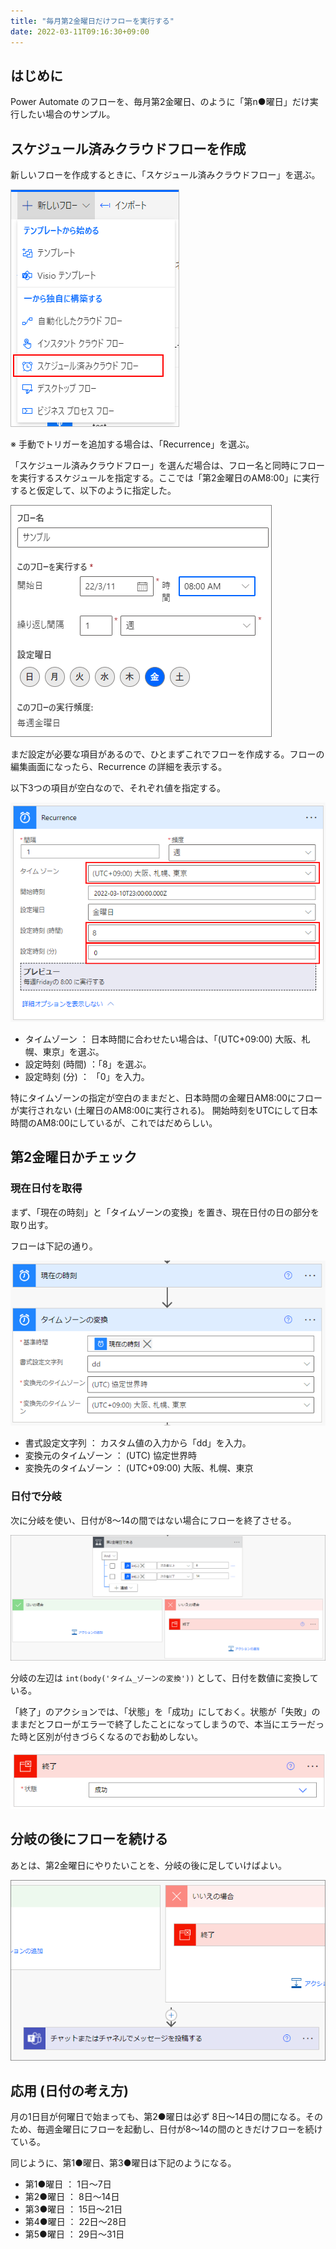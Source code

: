 ```yaml
---
title: "毎月第2金曜日だけフローを実行する"
date: 2022-03-11T09:16:30+09:00
---
```


## はじめに
Power Automate のフローを、毎月第2金曜日、のように「第n●曜日」だけ実行したい場合のサンプル。

## スケジュール済みクラウドフローを作成

新しいフローを作成するときに、「スケジュール済みクラウドフロー」を選ぶ。

![](2022-03-11-09-22-16.png)

※ 手動でトリガーを追加する場合は、「Recurrence」を選ぶ。

「スケジュール済みクラウドフロー」を選んだ場合は、フロー名と同時にフローを実行するスケジュールを指定する。ここでは「第2金曜日のAM8:00」に実行すると仮定して、以下のように指定した。

![](2022-03-11-09-30-52.png)

まだ設定が必要な項目があるので、ひとまずこれでフローを作成する。フローの編集画面になったら、Recurrence の詳細を表示する。

以下3つの項目が空白なので、それぞれ値を指定する。

![](2022-03-11-09-45-58.png)

* タイムゾーン ： 日本時間に合わせたい場合は、「(UTC+09:00) 大阪、札幌、東京」を選ぶ。
* 設定時刻 (時間) ：「8」を選ぶ。
* 設定時刻 (分) ： 「0」を入力。

特にタイムゾーンの指定が空白のままだと、日本時間の金曜日AM8:00にフローが実行されない (土曜日のAM8:00に実行される)。
開始時刻をUTCにして日本時間のAM8:00にしているが、これではだめらしい。

## 第2金曜日かチェック

### 現在日付を取得
まず、「現在の時刻」と「タイムゾーンの変換」を置き、現在日付の日の部分を取り出す。

フローは下記の通り。

![](2022-03-11-10-06-21.png)

* 書式設定文字列 ： カスタム値の入力から「dd」を入力。
* 変換元のタイムゾーン ： (UTC) 協定世界時
* 変換先のタイムゾーン ： (UTC+09:00) 大阪、札幌、東京

### 日付で分岐
次に分岐を使い、日付が8～14の間ではない場合にフローを終了させる。

![](2022-03-11-10-11-33.png)

分岐の左辺は `int(body('タイム_ゾーンの変換'))` として、日付を数値に変換している。

「終了」のアクションでは、「状態」を「成功」にしておく。状態が「失敗」のままだとフローがエラーで終了したことになってしまうので、本当にエラーだった時と区別が付きづらくなるのでお勧めしない。

![](2022-03-11-10-14-01.png)

## 分岐の後にフローを続ける
あとは、第2金曜日にやりたいことを、分岐の後に足していけばよい。

![](2022-03-11-10-18-55.png)

## 応用 (日付の考え方)
月の1日目が何曜日で始まっても、第2●曜日は必ず 8日～14日の間になる。そのため、毎週金曜日にフローを起動し、日付が8～14の間のときだけフローを続けている。

同じように、第1●曜日、第3●曜日は下記のようになる。

* 第1●曜日 ： 1日～7日
* 第2●曜日 ： 8日～14日
* 第3●曜日 ： 15日～21日
* 第4●曜日 ： 22日～28日
* 第5●曜日 ： 29日～31日
